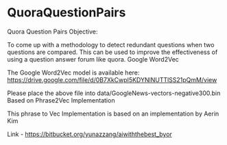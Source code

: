 # QuoraQuestionPairs
Quora Question Pairs
Objective:

To come up with a methodology to detect redundant questions when two questions are compared. This can be used to improve the effectiveness of using a question answer forum like quora.
Google Word2Vec

The Google Word2Vec model is available here: https://drive.google.com/file/d/0B7XkCwpI5KDYNlNUTTlSS21pQmM/view

Please place the above file into data/GoogleNews-vectors-negative300.bin
Based on Phrase2Vec Implementation

This phrase to Vec Implementation is based on an implementation by Aerin Kim

Link - https://bitbucket.org/yunazzang/aiwiththebest_byor
